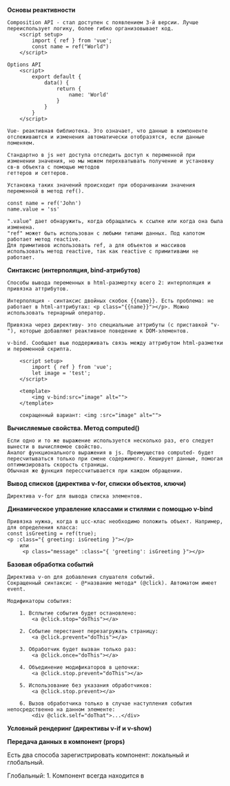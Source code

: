 **Основы реактивности**

    Composition API - стал доступен с появлением 3-й версии. Лучше переиспользует логику, более гибко организовывает код. 
        <script setup>
            import { ref } from 'vue';
            const name = ref("World")
        </script>

    Options API
        <script>
            export default {
                data() {
                    return {
                        name: 'World'
                    }
                }
            }
        </script>

    Vue- реактивная библиотека. Это означает, что данные в компоненте отслеживаются и изменения автоматически отобразятся, если данные поменяем.

    Стандартно в js нет доступа отследить доступ к переменной при изменении значения, но мы можем перехватывать получение и установку св-в объекта с помощью методов
    геттеров и сеттеров.

    Установка таких значений происходит при оборачивании значения переменной в метод ref().

    const name = ref('John')
    name.value = 'ss'

    ".value" дает обнаружить, когда обращались к ссылке или когда она была изменена.
    "ref" может быть использован с любыми типами данных. Под капотом работает метод reactive.
    Для примитивов использовать ref, а для объектов и массивов использовать метод reactive, так как reactive с примитивами не работает.


**Синтаксис (интерполяция, bind-атрибутов)**

    Способы вывода переменных в html-размертку всего 2: интерполяция и привязка аттрибутов.

    Интерполяция - синтаксис двойных скобок {{name}}. Есть проблема: не работает в html-аттрибутах: <p class="{{name}}"></p>. Можно использовать тернарный оператор.

    Привязка через директиву- это специальные аттрибуты (с приставкой "v-"), которые добавляют реактивное поведение к DOM-элементов.

    v-bind. Сообщает вью поддерживать связь между аттрибутом html-разметки и переменной скрипта.

        <script setup>
            import { ref } from 'vue';
            let image = 'test';
        </script>

        <template>
            <img v-bind:src="image" alt="">
        </template>

        сокращенный вариант: <img :src="image" alt="">


**Вычисляемые свойства. Метод computed()**

    Если одно и то же выражение используется несколько раз, его следует вынести в вычисляемое свойство.
    Аналог функционального выражения в js. Преимущество computed- будет пересчитываться только при смене содержимого. Кеширует данные, помогая оптимизировать скорость страницы.
    Обычная же функция перессчитывается при каждом обращении.


**Вывод списков (директива v-for, списки объектов, ключи)**

    Директива v-for для вывода списка элементов. 


**Динамическое управление классами и стилями с помощью v-bind**

    Привязка нужна, когда в цсс-клас необходимо положить объект. Например, для определения класса:
    const isGreeting = ref(true);
    <p :class="{ greeting: isGreeting }"></p>
        или
         <p class="message" :class="{ 'greeting': isGreeting }"></p>


**Базовая обработка событий**

    Директива v-on для добавления слушателя событий.
    Сокращенный синтаксис - @*название метода* (@click). Автоматом имеет event.

    Модификаторы события:

        1. Всплытие события будет остановлено:
            <a @click.stop="doThis"></a>

        2. Событие перестанет перезагружать страницу:
            <a @click.prevent="doThis"></a>

        3. Обработчик будет вызван только раз:
            <a @click.once="doThis"></a>

        4. Объединение модификаторов в цепочки:
            <a @click.stop.prevent="doThis"></a>

        5. Использование без указания обработчиков:
            <a @click.stop.prevent></a>

        6. Вызов обработчика только в случае наступления события непосредственно на данном элементе:
            <div @click.self="doThat">...</div>


**Условный рендеринг (директивы v-if и v-show)**



**Передача данных в компонент (props)**

Есть два способа зарегистрировать компонент: локальный и глобальный.

Глобальный:
    1. Компонент всегда находится в <template>
    2. Импортируем глобально в main.js:
        import BaseButton from './components/BaseButton.vue'
    3. Добавляем к app:
        .component('BaseButton', BaseButton)

    Недостатки этого способа: мешает сборщикам удалять неиспользуемые компоненты. Если один компонент не вызывали вдругом, то он все равно попадет в итоговый бандл.
    Так же глобальная регистрация делает зависимость между компонентами менее очевидными в крупных приложениях. Из-за этого становится сложнее определить,
    откуда берется дочерний компонент, используемый в родителе. Это плохо сказывается на поддерже проекта в долгосрочной перспективе.

Локальный:
    Импорт в том компоненте, в котором будем использовать. Компонент будет доступен только в том месте, где был импортирован.

    Для передачи данных в компонент нужно определить входные параметры. Понадобится макрос defineProps:

        //Btn.vue
            <template>
                <button>{{ text }}</button>
            </template>

            <script setup>
                defineProps(['text'])
            </script>

        //App.vue
            <Btn text="Текст" />

    При передаче чего-либо дугого, отличного от текста в компонент, необходимо использовать v-bind:
            <Btn text="Текст" :number="2" />
    Можно добавлять любые типы данных.
    Сам макрос является объектом.

    Хорошей практикой является указание типа данных пропса:
        <script setup>
            const props = defineProps({
                text: {
                    type: String,
                    default: 'Значение по умолчанию',
                    required: true
                },
                number: Number
            })
        </script>


**defineEmits()**

    Используется для указания события, которое хотим отслеживать в компоненте:
        const events = defineEmits(['submit'])
        function buttonClick() {
            events('submit')
        }

    defineEmits так же, как и defineProps должен находиться на самом верхнем уровне. Нельзя определять внутри функции.

    Для emit следует использовать kebab-case


**Provide / Inject**

    Для передачи параметров по всей цепочки. 


**Слоты**

    Для вставки html-разметки во внутрь тега:
        //Btn.vue
            <button>
                <slot></slot>
            </button>
        
        //App.vue
            <BaseBtn>txt</BaseBtn>

    Можно вызывать в родителе, но внутри дочернего элемента содержимое неизвестно. Можно указывать значение по умолчанию.
         <slot>значение по умолчанию</slot>

    Имеет аттрибут name. Вызывается с помощью v-slot. Сокращенно #slotName.
    Чтобы управлять отображением слота, нужно добавить условие: "v-if="$slots.slotName"
    

**Единый источник истины и подъем состояния**

    Это два ключевых принципа, которые нужно помнить при подъеме состояния.

    Единый источник истины (Single Source of Truth, SSOT) - это концепция, которая утверждает, что данные в приложении должны храниться в одном месте, и это место должно быть доступно для всех частей приложения, которые нуждаются в этих данных.

    Подъем состояния (Lifting Tyaye Up) - концепция, при которой мы переносим состояние, которое должно быть доступно нескольким компонентам, в их общего родителя. Это подволяет всем дочерним компонентам взаимодействовать с этим состоянием через пропсы и события, а родительский компонент выятупает в качестве единого источника истины.


**Элементы формы — <input>, <textarea>**
    v-model будет автоматически определять свойства и события, которые будут отслеживаться, в зависимости от элемента, на котором он используется. 
    У элемента radio или checkbox понадобится свойство checked и событие change.
    У select - свойство value и событие change. 
    v-model игнорирует начальное значение аттрибута value, checked, select на любых элементах формы.

    const comment = ref("")
    <textarea v-model="comment"></textarea>


    const userName = ref('')
    <input v-model="userName" />


**Элементы формы — checkbox и radio**
    const radio = ref([])
    <input type="radio" id="q" v-model="radio" value="aa" />

**Элементы формы — <select>**
    Если значение селекта не указывается по дефолту, то это может привести к багу на IOS - пользователь не сможет выбрать первый вариант, потому что IOS не генерирует событие changed. Решение: всегда добавлять первым значением пустой value.


**Vue Select**

    Слабая стилизация - проблема селекта.


**Модификаторы v-model для оптимизации ввода**

    v-model.trim - перенос строки не попадет в итоговое значение
    v-model.lazy - данные пользователя попадают во вью только когда он уберет фокус с данного компонента
    v-model.number - автоматически старается преобраовать введенные данные в число


**Обработка отправки формы. Событие submit**

    Обработка происходит через обычную связку v-on (@submit)
    удобно создаватьобъект для отправки даннных целиком:

    const formData = reactive({
        userName: '',
        userLastName:''
    })

    <input type="text" v-model="formData.UserName"/>


**Template Refs**

    Vue старается абстрагироваться от прямых операций с DOM-деревом, все же это необходимо, например, когда форма состоит из нескольких шагов
    и, после того, как пользователь перешел на следующиий шаг, мы хотим установить фокус на первое поле ввода. И тогда неплохо иметь ссылку на это поле.
    
    Макрос defineExpose({}) - для явного объявления свойств в родителе из дочернего компонента

**Watchers (сравнение с computed)**
    Функция Watch- наблюдатель, помогает отслеживать изменения в переменной и выполнять действия, когда ее значение меняется.
    В кач-ве первого аргумента передаем переменную, которую хотим отслеживать, второй аргумент - метод обработчик, у которого первый аргумент - новое значение, вторым аргументом -старое значение.
    Первым аргументом могут быть различные типы реактивных источников (как ref, так и computed, объекты, функции и даже массивы). 
    Нужно помнить, что при вызове watch на объекте, обратный вызов будет возникать при любом изменении свойства объекта, насколько глубоко он бы ни лежал.
    В этом случае нельзя обратиться к конкретному свойству объекта, если передается не реактивный элемент.
    В качестве решения проблемы необходимо передать функцию, которая будет возвращать данное значение.

    Разница watch от computed заключается в том, что computed всегда возвращает какое-то значение, оно высчитывается на основе других реактивных данных, автоматически обновляется при изменении данных и вычисления происходят только по мере необходимости. Watch используем, когда нужно реагировать на изменение данных, выполняя какие-либо побочные эффекты. Полезно для ассинхронных операций, работы с сервером или любой другой логики, не связанной с вычисляемыми значениями.


**Как писать код, который поймёт команда**
    1. Хороший код должен быть понятен не только автору, но и команде.
    2. Не писать код только под себя.
    3. Читаемость кода
    4. Простота и предсказуемость кода
    5. Код читается чаще, чем пишется.

    Следовать основным принципам:
    KISS - Keep It Simple: простые решения лучше сложных
    YAGNI - You Arent gonna need it: важно понимание для чего необходим тот или иной функционал
    DRY - Dont Repeat Youself: не повторяйся. Дцблирование снижает производительность кода. Снижается его читабельность. Мы должны думать об уменьшении дубликатов.

    Имя переменной должно быть осмысленным, объяснять, зачем она нужна. Переменые должны быть связаны с бизнес-логикой.
    Каждая функция или компонент делает оно дело. Мелкие, независимые компоненты легче тестировать, переиспользовать и читать. Разделение на мелкие компоненты- не всегда хорошо - ререндеры сильно снижают производительность.
    Код строк должен быть самодокументированным. Данные должны храниться в переменных.
    Комментарий поясняет "почему", а не "что"


**Жизненный цикл компонента. Хуки onBeforeMount(), onMounted(), onBeforeUpdate(), onUpdated(), onBeforeUnmount(), onUnmounted()**
    Жизненный цикл начинается с фазы создания, когда компонент инициализируется. В этот момент происходит процесс подключения Composition API, затем Options API. Затем происходит фаза компиляции. Если шаблон готов, то переходим к рендерингу, если не готов - вью компилирует шаблон компонента в виртуальный DOM. Компонент считается смонтированным после вставки компонента. При измнении компонента, к-либо действий, происходит постоянный ре-рендеринг. 
    Размонтирование происходит если компонент удален со станицы. 

    OnBeforeMount - вызывается, когда компонент завершил настройку своего реактивного состояния, но ни один из узлов DOM-дерева еще не был создан.
    Хорошо использвать для установки к-либо глобальных настроек, получении данных с сервера или модификации состояния, которые влияют на начальную отрисовку компонента. Например, используется для проверки авторизации пользователя.

        onBeforeMounted(() => {

        })

    onMounted - срабатывает после появления элемента на странице. Компонент завершил первоначальную отрисовку и создал узлы в DOM. Пример использования: настройка внешних библиотек, обработчиков событий и взаимодействия элементов на странице. 

        onMounted(() => {

        })

    onBeforeUpdate - отрабатывает перед тем, как изменения появятся на странице. Например, когда нужно выполнить подготовку каких-либо данных перед тем, как показывать их пользователю. Для логирования изменения состояний.

        !! должен сначала отработать, а затем выполнить функцию, если вызвать на определенном компоненте. Но на 20 октября 2025 года функция вызывается одновременно с отработкой хука. Не касается дочернего компонента !!

        onBeforeUpdate(() =>{

        })

    onUpdated - во время обновления элемента

        onUpdated(() =>{

        })

    onBeforeUnmount() - перед удалением

        onBeforeUnmount(() =>{

        })

    onUnmounted() - комопнент полностью удален
     
        onUnmounted(() => {
            
        })

**Хук onErrorCaptured()**

    Хук служит для того, чтобы отлаливать ошибки, которые происходят в дочерних компонентах. Метод для логирования ошибок, для сохранения информации для дальнейшей отладки. Отлавливает ошибки только в дочерних компонентах.


**JSON Placeholder. Метод fetch()**

    const posts = reactive([])
    const error = ref('')

    const fetchPosts = async () => {
        error.value = '';

        try {
        const response = await fetch('https://jsonplaceholder.typicode.com/posts');
        if (!response.ok) {
            throw new Error('errorerror')
        }
        const data = await response.json();
        posts.push(...data)
        } catch (err) {
        error.value = err.message;
        }
    }

    onMounted(() => {
        fetchPosts()
    })

    <template>
        <ul>
            <li v-for="post in posts" :key="post.id">{{ post.title }}</li>
            <div v-if="error">произошла ошибка {{ error }}</div>
        </ul>
    </template>

**HTTP-метод GET**

    GET запрашивает предоставление ресурса. Запросы с использованием этого метода могут только извлекать данные. 

**HTTP-метод DELETE**
**HTTP-метод POST**
**HTTP-метод PUT**

    PUT полностью заменяет существующий ресурс на сервере новыми данными, переданными в теле запроса. Если ресурс не существует, сервер может создать его (зависит от реализации API).

**HTTP-метод PATCH**

    PATCH используется для частичного обновления ресурса, изменяя только указанные поля, не затрагивая остальную часть данных.

**Повторное использование логики. Composable-функции**

    По соглашению, composable-функции всегда начинаются с приставки use и пишутся с помощью camelCase.
    В контексте приложений Vue "composable" функция — это функция, использующая Composition API Vue для инкапсуляции и повторного использования логики с отслеживанием состояния.


**Динамический useFetch()**

    утилита toValue Нормализует значения / ref-объекты / геттеры к значениям.
